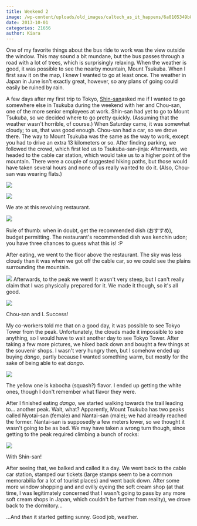 ```yaml
---
title: Weekend 2
image: /wp-content/uploads/old_images/caltech_as_it_happens/6a0105349b8251970b019affa304d1970d.jpg
date: 2013-10-01
categories: 21656
author: Kiara
---
```


One of my favorite things about the bus ride to work was the view outside the window. This may sound a bit mundane, but the bus passes through a road with a lot of trees, which is surprisingly relaxing. When the weather is good, it was possible to see the nearby mountain, Mount Tsukuba. When I first saw it on the map, I knew I wanted to go at least once. The weather in Japan in June isn't exactly great, however, so any plans of going could easily be ruined by rain.

A few days after my first trip to Tokyo, [Shin-san](https://caltech.typepad.com/caltech_as_it_happens/2013/09/weekend-1-tsukuba-and-tokyo-asakusa-ueno.html)asked me if I wanted to go somewhere else in Tsukuba during the weekend with her and Chou-san, one of the more senior employees at work. Shin-san had yet to go to Mount Tsukuba, so we decided where to go pretty quickly. (Assuming that the weather wasn't horrible, of course.) When Saturday came, it was somewhat cloudy; to us, that was good enough. Chou-san had a car, so we drove there. The way to Mount Tsukuba was the same as the way to work, except you had to drive an extra 13 kilometers or so. After finding parking, we followed the crowd, which first led us to Tsukuba-san-jinja:
Afterwards, we headed to the cable car station, which would take us to a higher point of the mountain. There were a couple of suggested hiking paths, but those would have taken several hours and none of us really wanted to do it. (Also, Chou-san was wearing flats.)


![](/old_images/caltech_as_it_happens/6a0105349b8251970b019affa265f3970b.jpg)

![](/old_images/caltech_as_it_happens/6a0105349b8251970b019affa30f6c970d.jpg)

We ate at this revolving restaurant.


![](/old_images/caltech_as_it_happens/6a0105349b8251970b019affa2917b970c.jpg)

Rule of thumb: when in doubt, get the recommended dish (おすすめ), budget permitting. The restaurant's recommended dish was kenchin udon; you have three chances to guess what this is! :P

After eating, we went to the floor above the restaurant. The sky was less cloudy than it was when we got off the cable car, so we could see the plains surrounding the mountain.


![](/old_images/caltech_as_it_happens/6a0105349b8251970b019affa3160d970d.jpg)
Afterwards, to the peak we went! It wasn't very steep, but I can't really claim that I was physically prepared for it. We made it though, so it's all good.


![](/old_images/caltech_as_it_happens/6a0105349b8251970b019affa29995970c.jpg)

Chou-san and I. Success!

My co-workers told me that on a good day, it was possible to see Tokyo Tower from the peak. Unfortunately, the clouds made it impossible to see anything, so I would have to wait another day to see Tokyo Tower. After taking a few more pictures, we hiked back down and bought a few things at the souvenir shops. I wasn't very hungry then, but I somehow ended up buying *dango*, partly because I wanted something warm, but mostly for the sake of being able to eat *dango*.


![](/old_images/caltech_as_it_happens/6a0105349b8251970b019affa29e6e970c.jpg)

The yellow one is kabocha (squash?) flavor. I ended up getting the white ones, though I don't remember what flavor they were.

After I finished eating *dango*, we started walking towards the trail leading to... another peak. Wait, what? Apparently, Mount Tsukuba has two peaks called Nyotai-san (female) and Nantai-san (male); we had already reached the former. Nantai-san is supposedly a few meters lower, so we thought it wasn't going to be as bad. We may have taken a wrong turn though, since getting to the peak required climbing a bunch of rocks:


![](/old_images/caltech_as_it_happens/6a0105349b8251970b019affa2ad7b970c.jpg)

With Shin-san!

After seeing that, we balked and called it a day. We went back to the cable car station, stamped our tickets (large stamps seem to be a common memorabilia for a lot of tourist places) and went back down. After some more window shopping and and evilly eyeing the soft cream shop (at that time, I was legitimately concerned that I wasn't going to pass by any more soft cream shops in Japan, which couldn't be further from reality), we drove back to the dormitory...

...And *then* it started getting sunny. Good job, weather.

